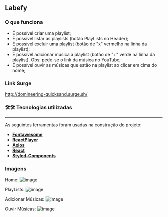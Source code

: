 ## Labefy

### O que funciona

- É possível criar uma playlist;
- É possível listar as playlists (botão PlayLists no Header);
- É possível excluir uma playlist (botão de "x" vermelho na linha da playlist);
- É possível adicionar música a playlist (botão de "+" verde na linha da playlist). Obs: pede-se o link da música no YouTube;
- É possível ouvir as músicas que estão na playlist ao clicar em cima do nome;

### Link Surge

http://domineering-quicksand.surge.sh/

### 🛠🛠 Tecnologias utilizadas

---

As seguintes ferramentas foram usadas na construção do projeto:

- **[Fontawesome](https://fontawesome.com/)**
- **[ReactPlayer](https://github.com/CookPete/react-player)**
- **[Axios](https://github.com/axios/axios)**
- **[React](https://pt-br.reactjs.org/)**
- **[Styled-Components](https://styled-components.com/)**

### Imagens

Home:
![image](https://user-images.githubusercontent.com/52076737/112703783-dd98dd00-8e76-11eb-9cc6-89d1b987b339.png)

PlayLists:
![image](https://user-images.githubusercontent.com/52076737/112703805-f7d2bb00-8e76-11eb-96af-549b7e1d1611.png)

Adicionar Músicas:
![image](https://user-images.githubusercontent.com/52076737/112703822-1042d580-8e77-11eb-9ce7-025a93092570.png)

Ouvir Músicas:
![image](https://user-images.githubusercontent.com/52076737/112703860-36687580-8e77-11eb-9c6d-36eab23fb59e.png)
